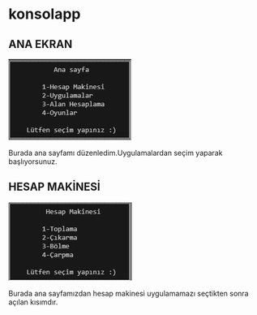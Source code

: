 # konsolapp
<h2>ANA EKRAN</h2>
<img src="resimler//anaekran.PNG" alt="">
<p>Burada ana sayfamı düzenledim.Uygulamalardan seçim yaparak başlıyorsunuz.</p>

<h2>HESAP MAKİNESİ</h2>
<img src="resimler//hesapmakinesi.PNG" alt="">
<p>Burada ana sayfamızdan hesap makinesi uygulamamazı seçtikten sonra açılan kısımdır.</p>